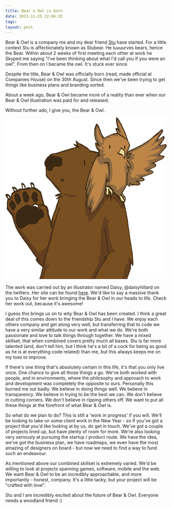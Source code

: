 ```yaml
---
title: Bear & Owl is born
date: 2013-11-25 22:04:33 
tags: 
layout: post
---
```

Bear & Owl is a company me and my dear friend [Stu](http://www.stuartfarnaby.co.uk/) have started. For a little context Stu is affectionately known as Stubear. He luuuurves bears, hence the Bear. Within about 2 weeks of first meeting each other at work he Skyped me saying "I've been thinking about what I'd call you if you were an owl". From then on I became the owl. It's stuck ever since.

Despite the title, Bear & Owl was officially born (read, made official at Companies House) on the 30th August. Since then we've been trying to get things like business plans and branding sorted.

About a week ago, Bear & Owl became more of a reality than ever when our Bear & Owl illustration was paid for and released.

Without further ado, I give you, the Bear & Owl. 

![Bear & Owl](/assets/images/2013/Nov/BEAR_AND_OWL_FINAL.png)

The work was carried out by an illustrator named Daisy, @daisyhillard on the twitters. Her site can be found [here](www.daisyhillyard.com). We'd like to say a massive thank you to Daisy for her work bringing the Bear & Owl in our heads to life. Check her work out, because it's awesome!

I guess this brings us on to *why* Bear & Owl has been created. I think a great deal of this comes down to the friendship Stu and I have. We enjoy each others company and get along very well, but transferring that to code we have a very similar attitude to our work and what we do. We're both passionate and love to talk things through together. We have a mixed skillset, that when combined covers pretty much all bases. Stu is far more talented (and, don't tell him, but I think he's a bit of a cock for being as good as he is at everything code related) than me, but this always keeps me on my toes to improve.

If there's one thing that's absolutely certain in this life, it's that you only live once. One chance to give all those things a go. We've both worked with people, and in environments, where the philosophy and approach to work and development was completely the opposite to ours. Personally this burned me out badly. We believe in doing things well. We believe in transparency. We believe in trying to be the best we can. We don't believe in cutting corners. We don't believe in ripping others off. We want to put all these things at the forefront of what Bear & Owl is. 

So what do we plan to do? This is still a 'work in progress' if you will. We'll be looking to take on some client work in the New Year - so if you've got a project that you'd like looking at by us, do get in touch. We've got a couple of projects lined up, but have plenty of room for more. We're also looking very seriously at pursuing the startup / product route. We have the idea, we've got the business plan, we have roadmaps, we even have the most amazing of designers on board - but now we need to find a way to fund such an endeavour.

As mentioned above our combined skillset is extremely varied. We'd be willing to look at projects spanning games, software, mobile and the web. We want Bear & Owl to be an incredibly approachable, and more importantly - honest, company. It's a little tacky, but your project will be "crafted with love". 

Stu and I are incredibly excited about the future of Bear & Owl. Everyone needs a woodland friend :)




